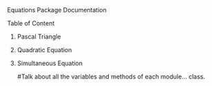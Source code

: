 Equations Package Documentation

Table of Content
1. Pascal Triangle
2. Quadratic Equation
3. Simultaneous Equation

   #Talk about all the variables and methods of each module... class.